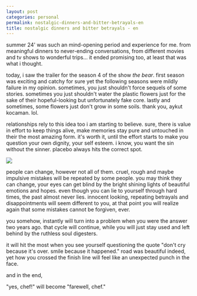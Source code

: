 ```yaml
---
layout: post
categories: personal
permalink: nostalgic-dinners-and-bitter-betrayals-en
title: nostalgic dinners and bitter betrayals - en
---
```

summer 24' was such an mind-opening period and experience for me. from meaningful dinners to never-ending conversations, from different movies and tv shows to wonderful trips... it ended promising too, at least that was what i thought.

today, i saw the trailer for the season 4 of the show _the bear_. first season was exciting and catchy for sure yet the following seasons were mildly failure in my opinion. sometimes, you just shouldn't force sequels of some stories. sometimes you just shouldn't water the plastic flowers just for the sake of their hopeful-looking but unfortunately fake core. lastly and sometimes, some flowers just don't grow in some soils. thank you, aykut kocaman. lol.

relationships rely to this idea too i am starting to believe. sure, there is value in effort to keep things alive, make memories stay pure and untouched in their the most amazing form. it's worth it, until the effort starts to make you question your own dignity, your self esteem. i know, you want the sin without the sinner. placebo always hits the correct spot.

![]({{site.baseurl}}images/thebear.png)

people can change, however not all of them. cruel, rough and maybe impulsive mistakes will be repeated by some people. you may think they can change, your eyes can get blind by the bright shining lights of beautiful emotions and hopes. even though you can lie to yourself through hard times, the past almost never lies. innocent looking, repeating betrayals and disappointments will seem different to you, at that point you will realize again that some mistakes cannot be forgiven, ever. 

you somehow, instantly will turn into a problem when you were the answer two years ago. that cycle will continue, while you will just stay used and left behind by the ruthless soul digesters.

it will hit the most when you see yourself questioning the quote "don't cry because it's over. smile because it happened." 
road was beautiful indeed, yet how you crossed the finish line will feel like an unexpected punch in the face.

and in the end,

"yes, chef!" will become "farewell, chef."
